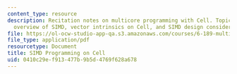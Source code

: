 ```yaml
---
content_type: resource
description: Recitation notes on multicore programming with Cell. Topics include an
  overview of SIMD, vector intrinsics on Cell, and SIMD design considerations.
file: https://ol-ocw-studio-app-qa.s3.amazonaws.com/courses/6-189-multicore-programming-primer-january-iap-2007/0410c29ef913477b9b5d4769f628a678_6189recitatn6.pdf
file_type: application/pdf
resourcetype: Document
title: SIMD Programming on Cell
uid: 0410c29e-f913-477b-9b5d-4769f628a678
---
```


